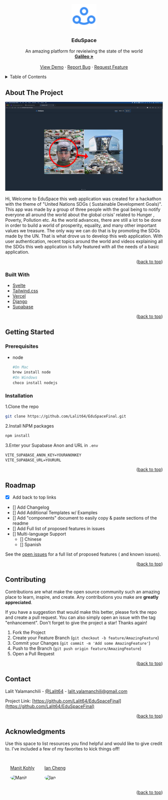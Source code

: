 <div id="top"></div>
<!--
*** Thanks for checking out the Best-README-Template. If you have a suggestion
*** that would make this better, please fork the repo and create a pull request
*** or simply open an issue with the tag "enhancement".
*** Don't forget to give the project a star!
*** Thanks again! Now go create something AMAZING! :D
-->



<!-- PROJECT SHIELDS -->
<!--
*** I'm using markdown "reference style" links for readability.
*** Reference links are enclosed in brackets [ ] instead of parentheses ( ).
*** See the bottom of this document for the declaration of the reference variables
*** for contributors-url, forks-url, etc. This is an optional, concise syntax you may use.
*** https://www.markdownguide.org/basic-syntax/#reference-style-links
-->



<!-- PROJECT LOGO -->
<br />
<div align="center">
  <a href="https://github.com/othneildrew/Best-README-Template">
    <img src="./Logo.svg" alt="Logo" width="80" height="80">
  </a>

<h3 align="center">EduSpace</h3>

  <p align="center">
    An amazing platform for revieiwing the state of the world
    <br />
    <a href="https://galileoxp.com/"><strong>Galileo »</strong></a>
    <br />
    <br />
    <a href="https://eduspace-gxp.vercel.app/">View Demo</a>
    ·
    <a href="https://github.com/Lalit64/EduSpaceFinal/issues">Report Bug</a>
    ·
    <a href="https://github.com/Lalit64/EduSpaceFinal/issues">Request Feature</a>
  </p>
</div>



<!-- TABLE OF CONTENTS -->
<details>
  <summary>Table of Contents</summary>
  <ol>
    <li>
      <a href="#about-the-project">About The Project</a>
      <ul>
        <li><a href="#built-with">Built With</a></li>
      </ul>
    </li>
    <li>
      <a href="#getting-started">Getting Started</a>
      <ul>
        <li><a href="#prerequisites">Prerequisites</a></li>
        <li><a href="#installation">Installation</a></li>
      </ul>
    </li>
    <li><a href="#roadmap">Roadmap</a></li>
    <li><a href="#contributing">Contributing</a></li>
    <li><a href="#contact">Contact</a></li>
    <li><a href="#acknowledgments">Acknowledgments</a></li>
  </ol>
</details>



<!-- ABOUT THE PROJECT -->

## About The Project

![Product Name Screen Shot](https://raw.githubusercontent.com/Lalit64/EduSpaceFinal/main/img.png)

Hi, Welcome to EduSpace this web application was created for a hackathon with the theme of "United Nations SDGs (
Sustainable Development Goals)". This app was made by a group of three people with the goal being to notify everyone all
around the world about the global crisis' related to Hunger , Poverty, Pollution etc. As the world advances, there are
still a lot to be done in order to build a world of prosperity, equality, and many other important values we treasure.
The only way we can do that is by promoting the SDGs made by the UN. That is what drove us to develop this web
application. With user authentication, recent topics around the world and videos explaining all the SDGs this web
application is fully featured with all the needs of a basic application.

<p align="right">(<a href="#top">back to top</a>)</p>

### Built With

* [Svelte](https://svelte.dev/)
* [Tailwind.css](https://tailwindcss.com/)
* [Vercel](https://vercel.com/)
* [Django](https://djangoproject.com/)
* [Supabase](https://supabase.io/)

<p align="right">(<a href="#top">back to top</a>)</p>

<!-- GETTING STARTED -->

## Getting Started

### Prerequisites


* node
  ```sh
  #On Mac
  brew install node
  #On Windows
  choco install nodejs
  ```

### Installation


1.Clone the repo
   ```sh
   git clone https://github.com/Lalit64/EduSpaceFinal.git
   ```
2.Install NPM packages
   ```sh
   npm install
   ```
3.Enter your Supabase Anon and URL in `.env`
   ```dotenv
   VITE_SUPABASE_ANON_KEY=YOURANONKEY
   VITE_SUPABASE_URL=YOURURL
   ```

<p align="right">(<a href="#top">back to top</a>)</p>



<!-- USAGE EXAMPLES -->

## Roadmap

- [x] Add back to top links
- [] Add Changelog
- [] Add Additional Templates w/ Examples
- [] Add "components" document to easily copy & paste sections of the readme
- [] Add Full list of proposed features in issues
- [] Multi-language Support
    - [] Chinese
    - [] Spanish

See the [open issues](https://github.com/Lalit64/EduSpaceFinal/issues) for a full list of proposed features (
and known issues).

<p align="right">(<a href="#top">back to top</a>)</p>


<!-- CONTRIBUTING -->

## Contributing

Contributions are what make the open source community such an amazing place to learn, inspire, and create. Any
contributions you make are **greatly appreciated**.

If you have a suggestion that would make this better, please fork the repo and create a pull request. You can also
simply open an issue with the tag "enhancement". Don't forget to give the project a star! Thanks again!

1. Fork the Project
2. Create your Feature Branch (`git checkout -b feature/AmazingFeature`)
3. Commit your Changes (`git commit -m 'Add some AmazingFeature'`)
4. Push to the Branch (`git push origin feature/AmazingFeature`)
5. Open a Pull Request

<p align="right">(<a href="#top">back to top</a>)</p>



<!-- CONTACT -->

## Contact

Lalit Yalamanchili - [@Lalit64](https://dev.to/lalit64) - lalit.yalamanchili@gmail.com

Project Link: [https://github.com/Lalit64/EduSpaceFinal](https://github.com/Lalit64/EduSpaceFinal)

<p align="right">(<a href="#top">back to top</a>)</p>



<!-- ACKNOWLEDGMENTS -->

## Acknowledgments

Use this space to list resources you find helpful and would like to give credit to. I've included a few of my favorites
to kick things off!

<div style="display: flex;" >
  <div style="margin: 1rem;">

[Manit Kohly](https://github.com/DopeWebIllustrator)

<img src="https://avatars.githubusercontent.com/u/88322175?v=4" style="border-radius: 100%;" alt="Manit" width="100"/>
  </div>
  <div style="margin: 1rem;">

[Ian Cheng](https://github.com/Ian4634)

<img src="https://avatars.githubusercontent.com/u/78289187?v=4" style="border-radius: 100%;" alt="Ian" width="100"/>
  </div>

</div>

<p align="right">(<a href="#top">back to top</a>)</p>
